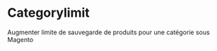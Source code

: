 Categorylimit
=========================
Augmenter limite de sauvegarde de produits pour une catégorie sous Magento